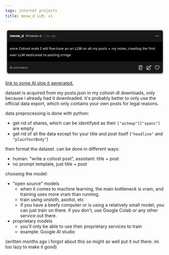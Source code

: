```yaml
---
tags: internet projects
title: meow_d LLM, v1
---
```


!["once Cohost ends I will fine-tune an an LLM on all my posts + my notes, creating the first ever LLM dedicated to posting cringe"](/assets/images/post-images/cringe-llm.png)

[link to some AI slop it generated.](/secret/ai-slop.md)

dataset is acquired from my posts.json in my cohost-dl downloads, only because i already had it downloaded. it's probably better to only use the official data export, which only contains your own posts for legal reasons.

data preprocessing is done with python:
- get rid of shares, which can be identifyed as their `["astmap"]["spans"]` are empty
- get rid of all the data except for your title and post itself (`"headline"` and `"plainTextBody"`)

then format the dataset. can be done in different ways:
- human: "write a cohost post", assistant: title + post
- no prompt template, just title + post

choosing the model:
- "open source" models
  - when it comes to machine learning, the main bottleneck is vram, and training uses more vram than running.
  - train using unsloth, axoltol, etc
  - if you have a beefy computer or is using a relatively small model, you can just train on there. if you don't, use Google Colab or any other service out there.
- proprietary models
  - you'll only be able to use their proprietary services to train
  - example: Google AI studio

(written months ago i forgot about this so might as well put it out there. im too lazy to make it good)
